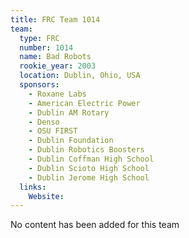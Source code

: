 ```yaml
---
title: FRC Team 1014
team:
  type: FRC
  number: 1014
  name: Bad Robots
  rookie_year: 2003
  location: Dublin, Ohio, USA
  sponsors:
    - Roxane Labs
    - American Electric Power
    - Dublin AM Rotary
    - Denso
    - OSU FIRST
    - Dublin Foundation
    - Dublin Robotics Boosters
    - Dublin Coffman High School
    - Dublin Scioto High School
    - Dublin Jerome High School
  links:
    Website: 
---
```

No content has been added for this team